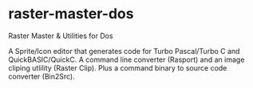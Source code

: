 # raster-master-dos
Raster Master &amp; Utilities for Dos

A Sprite/Icon editor that generates code for Turbo Pascal/Turbo C and QuickBASIC/QuickC. A command line converter (Rasport) and an image cliping utlility (Raster Clip). Plus a command binary to source code converter (Bin2Src).
